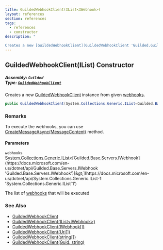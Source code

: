 ```yaml
---
title: GuildedWebhookClient(IList<IWebhook>)
layout: references
section: references
tags:
  - references
  - constructor
description: "

Creates a new [GuildedWebhookClient](GuildedWebhookClient 'Guilded.GuildedWebhookClient') instance from given [webhooks](GuildedWebhookClient.GuildedWebhookClient(IList_IWebhook_)#Guilded.GuildedWebhookClient.GuildedWebhookClient(System.Collections.Generic.IList_Guilded.Base.Servers.IWebhook_).webhooks 'Guilded.GuildedWebhookClient.GuildedWebhookClient(System.Collections.Generic.IList<Guilded.Base.Servers.IWebhook>).webhooks')."
---
```


## GuildedWebhookClient(IList<IWebhook>) Constructor
##### **Assembly:** `Guilded`<br/>**Type:** [`GuildedWebhookClient`](GuildedWebhookClient 'Guilded.GuildedWebhookClient')

Creates a new [GuildedWebhookClient](GuildedWebhookClient 'Guilded.GuildedWebhookClient') instance from given [webhooks](GuildedWebhookClient.GuildedWebhookClient(IList_IWebhook_)#Guilded.GuildedWebhookClient.GuildedWebhookClient(System.Collections.Generic.IList_Guilded.Base.Servers.IWebhook_).webhooks 'Guilded.GuildedWebhookClient.GuildedWebhookClient(System.Collections.Generic.IList<Guilded.Base.Servers.IWebhook>).webhooks').

```csharp
public GuildedWebhookClient(System.Collections.Generic.IList<Guilded.Base.Servers.IWebhook> webhooks);
```

### Remarks
  
To execute the webhooks, you can use [CreateMessageAsync(MessageContent)](GuildedWebhookClient.CreateMessageAsync(MessageContent) 'Guilded.GuildedWebhookClient.CreateMessageAsync(Guilded.Base.Content.MessageContent)') method.
#### Parameters

<a name='Guilded.GuildedWebhookClient.GuildedWebhookClient(System.Collections.Generic.IList_Guilded.Base.Servers.IWebhook_).webhooks'></a>

`webhooks` [System.Collections.Generic.IList&lt;](https://docs.microsoft.com/en-us/dotnet/api/System.Collections.Generic.IList-1 'System.Collections.Generic.IList`1')[Guilded.Base.Servers.IWebhook](https://docs.microsoft.com/en-us/dotnet/api/Guilded.Base.Servers.IWebhook 'Guilded.Base.Servers.IWebhook')[&gt;](https://docs.microsoft.com/en-us/dotnet/api/System.Collections.Generic.IList-1 'System.Collections.Generic.IList`1')

The list of [webhooks](Webhook 'Guilded.Base.Servers.Webhook') that will be executed

### See Also
- [GuildedWebhookClient](GuildedWebhookClient 'Guilded.GuildedWebhookClient')
- [GuildedWebhookClient(IList&lt;IWebhook&gt;)](GuildedWebhookClient.GuildedWebhookClient(IList_IWebhook_) 'Guilded.GuildedWebhookClient.GuildedWebhookClient(System.Collections.Generic.IList<Guilded.Base.Servers.IWebhook>)')
- [GuildedWebhookClient(IWebhook[])](GuildedWebhookClient.GuildedWebhookClient(IWebhook[]) 'Guilded.GuildedWebhookClient.GuildedWebhookClient(Guilded.Base.Servers.IWebhook[])')
- [GuildedWebhookClient(Uri[])](GuildedWebhookClient.GuildedWebhookClient(Uri[]) 'Guilded.GuildedWebhookClient.GuildedWebhookClient(Uri[])')
- [GuildedWebhookClient(string[])](GuildedWebhookClient.GuildedWebhookClient(string[]) 'Guilded.GuildedWebhookClient.GuildedWebhookClient(string[])')
- [GuildedWebhookClient(Guid, string)](GuildedWebhookClient.GuildedWebhookClient(Guid,string) 'Guilded.GuildedWebhookClient.GuildedWebhookClient(Guid, string)')
